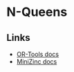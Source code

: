 # N-Queens

## Links
- [OR-Tools docs](https://developers.google.com/optimization/cp/queens)
- [MiniZinc docs](https://www.minizinc.org/doc-2.5.5/en/mzn_search.html#ex-queens)
